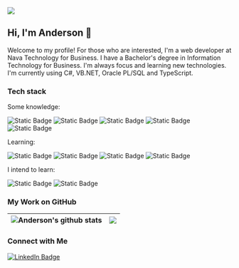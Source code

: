 <a href="https://visitorbadge.io/status?path=https%3A%2F%2Fgithub.com%2Falemaoast"><img src="https://api.visitorbadge.io/api/combined?path=https%3A%2F%2Fgithub.com%2Falemaoast&label=VISITORS&countColor=%23555555&style=flat-square&labelStyle=upper" /></a>

## Hi, I'm Anderson 👋

<p align="left">
Welcome to my profile! For those who are interested, I'm a web developer at Nava Technology for Business. I have a Bachelor's degree in Information Technology for Business. 
I'm always focus and learning new technologies. I'm currently using C#, VB.NET, Oracle PL/SQL and TypeScript.
</p>

### Tech stack

<div>
  Some knowledge:
  <p align="left">
  	<img alt="Static Badge" src="https://img.shields.io/badge/C%23-%23512BD4?style=for-the-badge&logo=.net">
  	<img alt="Static Badge" src="https://img.shields.io/badge/javascript-%23F7DF1E?style=for-the-badge&logo=javascript&logoColor=%23323330">
  	<img alt="Static Badge" src="https://img.shields.io/badge/typescript-%233178C6?style=for-the-badge&logo=typescript&logoColor=white">
  	<img alt="Static Badge" src="https://img.shields.io/badge/React-%2320232a?style=for-the-badge&logo=react&logoColor=%2361DAFB">
  	<img alt="Static Badge" src="https://img.shields.io/badge/Azure%20DevOps-%230078D7?style=for-the-badge&logo=AzureDevOps">
  </p>
</div>
<div>
  Learning:
  <p align="left">
  	<img alt="Static Badge" src="https://img.shields.io/badge/visual%20basic-%23512BD4?style=for-the-badge&logo=.net">
  	<img alt="Static Badge" src="https://img.shields.io/badge/PL%2FSQL-%23F80000?style=for-the-badge&logo=oracle">
  	<img alt="Static Badge" src="https://img.shields.io/badge/Angular-%231976d2?style=for-the-badge&logo=Angular&logoColor=%23dd1b16">
  	<img alt="Static Badge" src="https://img.shields.io/badge/Jira%20--%20Bamboo-%230052CC?style=for-the-badge&logo=Bamboo">
  </p>
</div>
<div>
  I intend to learn:
  <p align="left">
    <img alt="Static Badge" src="https://img.shields.io/badge/T--SQL-%23CC2927?style=for-the-badge&logo=microsoftsqlserver">
    <img alt="Static Badge" src="https://img.shields.io/badge/Docker-%232496ED?style=for-the-badge&logo=Docker&logoColor=white">
  </p>
</div>

### My Work on GitHub

| <img align="center" src="https://github-readme-stats.vercel.app/api?username=alemaoast&show_icons=true&include_all_commits=true&theme=transparent&hide_border=true" alt="Anderson's github stats" /> | <img align="center" src="https://github-readme-stats.vercel.app/api/top-langs/?username=alemaoast&layout=compact&theme=transparent&hide_border=true" /> |
| ------------- | ------------- |

### Connect with Me

<p align="left">
  <a href="https://www.linkedin.com/in/anderson-s-t/">
    <img src="https://img.shields.io/badge/LinkedIn-0077B5?style=for-the-badge&logo=linkedin&logoColor=white" alt="LinkedIn Badge"/>
  </a>
</p>
